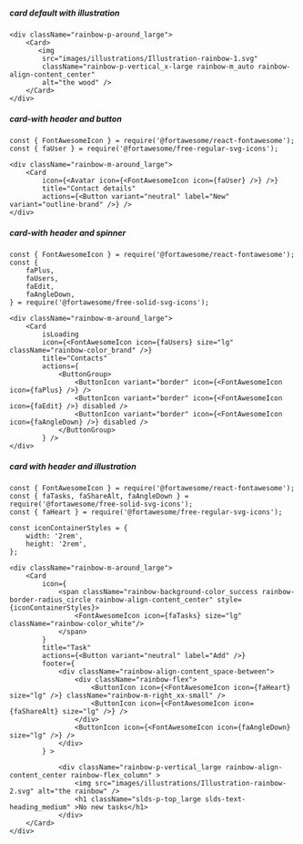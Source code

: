 ##### card default with illustration

    <div className="rainbow-p-around_large">
        <Card>
           <img 
            src="images/illustrations/Illustration-rainbow-1.svg"
            className="rainbow-p-vertical_x-large rainbow-m_auto rainbow-align-content_center"
            alt="the wood" />
        </Card>
    </div>


##### card-with header and button

    const { FontAwesomeIcon } = require('@fortawesome/react-fontawesome');
    const { faUser } = require('@fortawesome/free-regular-svg-icons');

    <div className="rainbow-m-around_large">
        <Card
            icon={<Avatar icon={<FontAwesomeIcon icon={faUser} />} />}
            title="Contact details"
            actions={<Button variant="neutral" label="New" variant="outline-brand" />} />
    </div>


##### card-with header and spinner

    const { FontAwesomeIcon } = require('@fortawesome/react-fontawesome');
    const {
        faPlus,
        faUsers,
        faEdit,
        faAngleDown,
    } = require('@fortawesome/free-solid-svg-icons');

    <div className="rainbow-m-around_large">
        <Card
            isLoading
            icon={<FontAwesomeIcon icon={faUsers} size="lg" className="rainbow-color_brand" />}
            title="Contacts"
            actions={
                <ButtonGroup>
                    <ButtonIcon variant="border" icon={<FontAwesomeIcon icon={faPlus} />} />
                    <ButtonIcon variant="border" icon={<FontAwesomeIcon icon={faEdit} />} disabled />
                    <ButtonIcon variant="border" icon={<FontAwesomeIcon icon={faAngleDown} />} disabled />
                </ButtonGroup>
            } />
    </div>


##### card with header and illustration

    const { FontAwesomeIcon } = require('@fortawesome/react-fontawesome');
    const { faTasks, faShareAlt, faAngleDown } = require('@fortawesome/free-solid-svg-icons');
    const { faHeart } = require('@fortawesome/free-regular-svg-icons');

    const iconContainerStyles = {
        width: '2rem',
        height: '2rem',
    };

    <div className="rainbow-m-around_large">
        <Card
            icon={
                <span className="rainbow-background-color_success rainbow-border-radius_circle rainbow-align-content_center" style={iconContainerStyles}>
                    <FontAwesomeIcon icon={faTasks} size="lg" className="rainbow-color_white"/>
                </span>
            }
            title="Task"
            actions={<Button variant="neutral" label="Add" />}
            footer={
                <div className="rainbow-align-content_space-between">
                    <div className="rainbow-flex">
                        <ButtonIcon icon={<FontAwesomeIcon icon={faHeart} size="lg" />} className="rainbow-m-right_xx-small" />
                        <ButtonIcon icon={<FontAwesomeIcon icon={faShareAlt} size="lg" />} />
                    </div>
                    <ButtonIcon icon={<FontAwesomeIcon icon={faAngleDown} size="lg" />} />
                </div>
            } >

                <div className="rainbow-p-vertical_large rainbow-align-content_center rainbow-flex_column" >
                    <img src="images/illustrations/Illustration-rainbow-2.svg" alt="the rainbow" />
                    <h1 className="slds-p-top_large slds-text-heading_medium" >No new tasks</h1>
                </div>
        </Card>
    </div>
